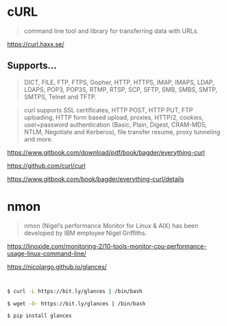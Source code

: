# cURL

> command line tool and library for transferring data with URLs.

https://curl.haxx.se/

## Supports...

> DICT, FILE, FTP, FTPS, Gopher, HTTP, HTTPS, IMAP, IMAPS, LDAP, LDAPS, POP3, POP3S, RTMP, RTSP, SCP, SFTP, SMB, SMBS, SMTP, SMTPS, Telnet and TFTP.

> curl supports SSL certificates, HTTP POST, HTTP PUT, FTP uploading, HTTP form based upload, proxies, HTTP/2, cookies, user+password authentication (Basic, Plain, Digest, CRAM-MD5, NTLM, Negotiate and Kerberos), file transfer resume, proxy tunneling and more.

https://www.gitbook.com/download/pdf/book/bagder/everything-curl

https://github.com/curl/curl

https://www.gitbook.com/book/bagder/everything-curl/details



# nmon

> nmon (Nigel’s performance Monitor for Linux & AIX) has been developed by IBM employee Nigel Griffiths.

https://linoxide.com/monitoring-2/10-tools-monitor-cpu-performance-usage-linux-command-line/

https://nicolargo.github.io/glances/


```sh


$ curl -L https://bit.ly/glances | /bin/bash

$ wget -O- https://bit.ly/glances | /bin/bash

$ pip install glances


```














